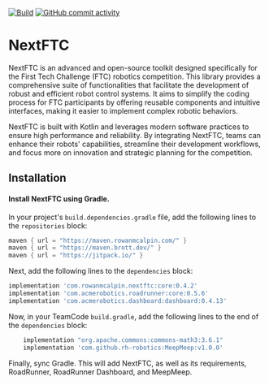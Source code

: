 [![Build](https://img.shields.io/badge/dynamic/xml?url=https%3A%2F%2Fmaven.rowanmcalpin.com%2Fcom%2Frowanmcalpin%2Fnextftc%2Fcore%2Fmaven-metadata.xml&query=%2Fmetadata%2Fversioning%2Flatest&prefix=v&label=Build&color=%2310e000
)](https://github.com/rowan-mcalpin/NextFTC/releases/latest)
[![GitHub commit activity](https://img.shields.io/github/commit-activity/t/rowan-mcalpin/nextftc?label=Commits)](https://github.com/rowan-mcalpin/nextftc/commits/main/)

# NextFTC

NextFTC is an advanced and open-source toolkit designed specifically for the First Tech Challenge (FTC) robotics competition. This library provides a comprehensive suite of functionalities that facilitate the development of robust and efficient robot control systems. It aims to simplify the coding process for FTC participants by offering reusable components and intuitive interfaces, making it easier to implement complex robotic behaviors.

NextFTC is built with Kotlin and leverages modern software practices to ensure high performance and reliability. By integrating NextFTC, teams can enhance their robots' capabilities, streamline their development workflows, and focus more on innovation and strategic planning for the competition.

## Installation

#### Install NextFTC using Gradle.

In your project's `build.dependencies.gradle` file, add the following lines to the `repositories` block:

```groovy
maven { url = "https://maven.rowanmcalpin.com/" }
maven { url = "https://maven.brott.dev/" }
maven { url = "https://jitpack.io/" }
```

Next, add the following lines to the `dependencies` block:

```groovy
implementation 'com.rowanmcalpin.nextftc:core:0.4.2'
implementation 'com.acmerobotics.roadrunner:core:0.5.6'
implementation 'com.acmerobotics.dashboard:dashboard:0.4.13'
```

Now, in your TeamCode `build.gradle`, add the following lines to the end of the `dependencies` block:

```groovy
    implementation "org.apache.commons:commons-math3:3.6.1"
    implementation 'com.github.rh-robotics:MeepMeep:v1.0.0'
```

Finally, sync Gradle. This will add NextFTC, as well as its requirements, RoadRunner, RoadRunner Dashboard, and MeepMeep.

